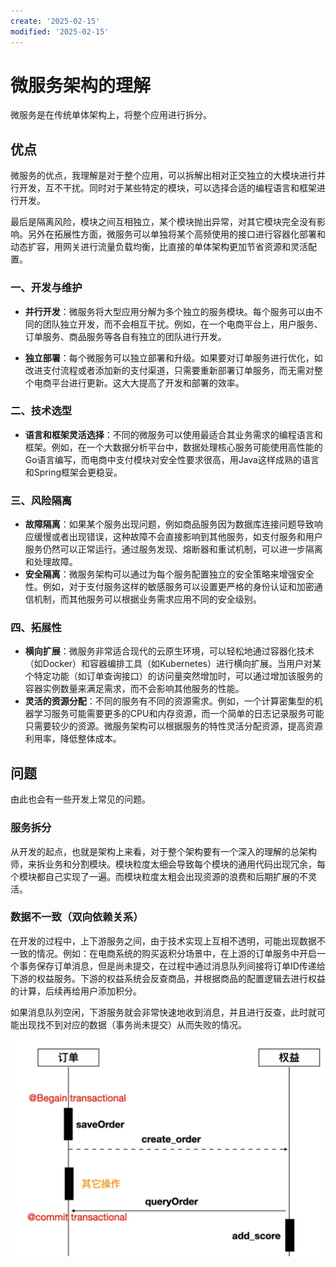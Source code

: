 ```yaml
---
create: '2025-02-15'
modified: '2025-02-15'
---
```


# 微服务架构的理解

微服务是在传统单体架构上，将整个应用进行拆分。

## 优点

微服务的优点，我理解是对于整个应用，可以拆解出相对正交独立的大模块进行并行开发，互不干扰。同时对于某些特定的模块，可以选择合适的编程语言和框架进行开发。

最后是隔离风险，模块之间互相独立，某个模块抛出异常，对其它模块完全没有影响。另外在拓展性方面，微服务可以单独将某个高频使用的接口进行容器化部署和动态扩容，用网关进行流量负载均衡，比直接的单体架构更加节省资源和灵活配置。

### 一、开发与维护

- **并行开发**：微服务将大型应用分解为多个独立的服务模块。每个服务可以由不同的团队独立开发，而不会相互干扰。例如，在一个电商平台上，用户服务、订单服务、商品服务等各自有独立的团队进行开发。

- **独立部署**：每个微服务可以独立部署和升级。如果要对订单服务进行优化，如改进支付流程或者添加新的支付渠道，只需要重新部署订单服务，而无需对整个电商平台进行更新。这大大提高了开发和部署的效率。

### 二、技术选型

- **语言和框架灵活选择**：不同的微服务可以使用最适合其业务需求的编程语言和框架。例如，在一个大数据分析平台中，数据处理核心服务可能使用高性能的Go语言编写，而电商中支付模块对安全性要求很高，用Java这样成熟的语言和Spring框架会更稳妥。

### 三、风险隔离

* **故障隔离**：如果某个服务出现问题，例如商品服务因为数据库连接问题导致响应缓慢或者出现错误，这种故障不会直接影响到其他服务，如支付服务和用户服务仍然可以正常运行。通过服务发现、熔断器和重试机制，可以进一步隔离和处理故障。
* **安全隔离**：微服务架构可以通过为每个服务配置独立的安全策略来增强安全性。例如，对于支付服务这样的敏感服务可以设置更严格的身份认证和加密通信机制，而其他服务可以根据业务需求应用不同的安全级别。

### 四、拓展性

- **横向扩展**：微服务非常适合现代的云原生环境，可以轻松地通过容器化技术（如Docker）和容器编排工具（如Kubernetes）进行横向扩展。当用户对某个特定功能（如订单查询接口）的访问量突然增加时，可以通过增加该服务的容器实例数量来满足需求，而不会影响其他服务的性能。
- **灵活的资源分配**：不同的服务有不同的资源需求。例如，一个计算密集型的机器学习服务可能需要更多的CPU和内存资源，而一个简单的日志记录服务可能只需要较少的资源。微服务架构可以根据服务的特性灵活分配资源，提高资源利用率，降低整体成本。

## 问题

由此也会有一些开发上常见的问题。

### 服务拆分

从开发的起点，也就是架构上来看，对于整个架构要有一个深入的理解的总架构师，来拆业务和分割模块。模块粒度太细会导致每个模块的通用代码出现冗余，每个模块都自己实现了一遍。而模块粒度太粗会出现资源的浪费和后期扩展的不灵活。

### 数据不一致（双向依赖关系）

在开发的过程中，上下游服务之间，由于技术实现上互相不透明，可能出现数据不一致的情况。例如：在电商系统的购买返积分场景中，在上游的订单服务中开启一个事务保存订单消息，但是尚未提交，在过程中通过消息队列间接将订单ID传递给下游的权益服务。下游的权益系统会反查商品，并根据商品的配置逻辑去进行权益的计算，后续再给用户添加积分。

如果消息队列空闲，下游服务就会非常快速地收到消息，并且进行反查，此时就可能出现找不到对应的数据（事务尚未提交）从而失败的情况。

<img src="./assets/image-20250215184427824.png" alt="image-20250215184427824" style="zoom:50%;" />